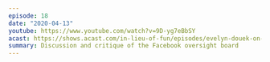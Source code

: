 ```yaml
---
episode: 18
date: "2020-04-13"
youtube: https://www.youtube.com/watch?v=9D-yg7eBbSY
acast: https://shows.acast.com/in-lieu-of-fun/episodes/evelyn-douek-on-the-facebook-oversight-board-april-13-2020
summary: Discussion and critique of the Facebook oversight board
---
```

